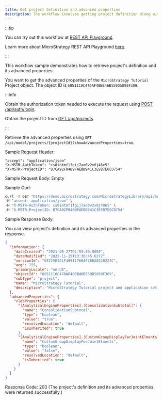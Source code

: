 ```yaml
---
title: Get project definition and advanced properties
description: The workflow involves getting project definition along with its advanced properties
---
```


<Available since="2021 Update 8" />

:::tip

You can try out this workflow at [REST API Playground](https://www.postman.com/microstrategysdk/workspace/microstrategy-rest-api/folder/16131298-ef4e5e88-1bc6-4c9a-a15a-6fef6d399bb8?ctx=documentation).

Learn more about MicroStrategy REST API Playground [here](/docs/getting-started/playground.md).

:::

This workflow sample demonstrates how to retrieve project's definition and its advanced properties.

You want to get the advanced properties of the `MicroStrategy Tutorial` Project object. The object ID is `6851110C470AF40EB46B559D5098F309`.

:::info

Obtain the authorization token needed to execute the request using [POST /api/auth/login](https://demo.microstrategy.com/MicroStrategyLibrary/api-docs/index.html#/Authentication/postLogin).

Obtain the project ID from [GET /api/projects](https://demo.microstrategy.com/MicroStrategyLibrary/api-docs/index.html#/Projects/getProjects_1).

:::

Retrieve the advanced properties using `GET /api/model/projects/{projectId}?showAdvancedProperties=true`.

Sample Request Header:

```http
"accept": "application/json"
"X-MSTR-AuthToken": "cs0intmf1fgij7ao0v2v0j48e5"
"X-MSTR-ProjectID": "B7CA92F04B9FAE8D941C3E9B7E0CD754"
```

Sample Request Body: Empty

Sample Curl:

```bash
curl -X GET "https://demo.microstrategy.com/MicroStrategyLibrary/api/model/projects/6851110C470AF40EB46B559D5098F309?showAdvancedProperties=true" \
-H "accept: application/json" \
-H "X-MSTR-AuthToken: cs0intmf1fgij7ao0v2v0j48e5" \
-H "X-MSTR-ProjectID: B7CA92F04B9FAE8D941C3E9B7E0CD754"
```

Sample Response Body:

You can view project's definition and its advanced properties in the response.

```json
{
  "information": {
    "dateCreated": "2021-05-27T01:59:49.000Z",
    "dateModified": "2022-11-15T13:36:45.627Z",
    "versionId": "08725E361F499117604F26BA8230223C",
    "acg": 255,
    "primaryLocale": "en-US",
    "objectId": "6851110C470AF40EB46B559D5098F309",
    "subType": "project",
    "name": "MicroStrategy Tutorial",
    "description": "MicroStrategy Tutorial project and application set designed to illustrate the platform's rich functionality. The theme is an Electronics, Books, Movies and Music store. Employees, Inventory, Finance, Product Sales and Suppliers are analyzed."
  },
  "advancedProperties": {
    "vldbProperties": {
      "[AnalyticalEngineProperties].[ConsolidationSubtotal]": {
        "name": "ConsolidationSubtotal",
        "type": "boolean",
        "value": "true",
        "resolvedLocation": "default",
        "isInherited": true
      },
      "[AnalyticalEngineProperties].[CustomGroupDisplayForJointElments]": {
        "name": "CustomGroupDisplayForJointElments",
        "type": "boolean",
        "value": "false",
        "resolvedLocation": "default",
        "isInherited": true
      }
    }
  }
}
```

Response Code: 200 (The project's definition and its advanced properties were returned successfully.)
